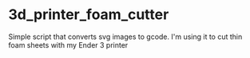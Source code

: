 # 3d_printer_foam_cutter

Simple script that converts svg images to gcode. I'm using it to cut thin foam sheets with my Ender 3 printer
